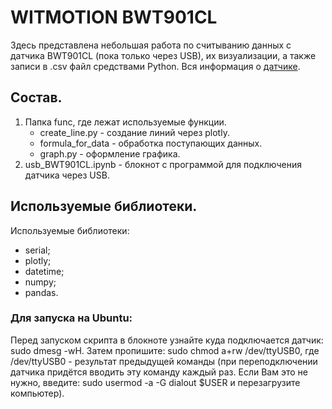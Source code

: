 # WITMOTION BWT901CL
Здесь представлена небольшая работа по считыванию данных с датчика BWT901CL (пока только через USB), их визуализации, а также записи в .csv файл средствами Python.
Вся информация о [датчике](https://github.com/WITMOTION/BWT901CL).

## Состав.
1. Папка func, где лежат используемые функции.
    - create_line.py - создание линий через plotly.
    - formula_for_data - обработка поступающих данных.
    - graph.py - оформление графика.
2. usb_BWT901CL.ipynb - блокнот с программой для подключения датчика через USB.

## Используемые библиотеки.
Используемые библиотеки:
- serial;
- plotly;
- datetime;
- numpy;
- pandas.

### Для запуска на Ubuntu:
Перед запуском скрипта в блокноте узнайте куда подключается датчик: sudo dmesg -wH.
Затем пропишите: sudo chmod a+rw /dev/ttyUSB0, где /dev/ttyUSB0 - результат предыдущей команды (при переподключении датчика придётся вводить эту команду каждый раз. Если Вам это не нужно, введите: sudo usermod -a -G dialout $USER и перезагрузите компьютер).
